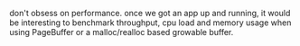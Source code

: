 don't obsess on performance.
once we got an app up and running, it would be interesting to benchmark throughput, cpu load and memory usage when using PageBuffer or a malloc/realloc based growable buffer.